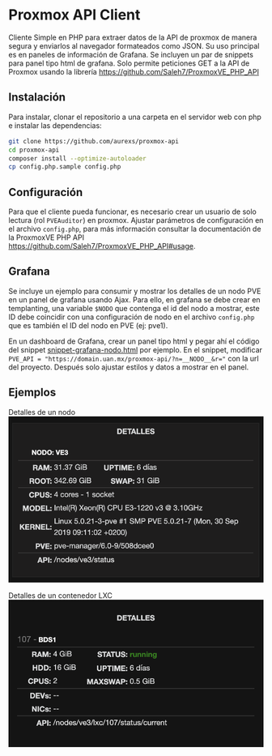 # Proxmox API Client
Cliente Simple en PHP para extraer datos de la API de proxmox de manera segura y enviarlos al navegador formateados como JSON.
Su uso principal es en paneles de información de Grafana.
Se incluyen un par de snippets para panel tipo html de grafana.
Solo permite peticiones GET a la API de Proxmox usando la librería https://github.com/Saleh7/ProxmoxVE_PHP_API

## Instalación 
Para instalar, clonar el repositorio a una carpeta en el servidor web con php e instalar las dependencias:
```sh
git clone https://github.com/aurexs/proxmox-api
cd proxmox-api
composer install --optimize-autoloader
cp config.php.sample config.php
```

## Configuración
Para que el cliente pueda funcionar, es necesario crear un usuario de solo lectura (rol `PVEAuditor`) en proxmox.
Ajustar parámetros de configuración en el archivo `config.php`, para más información consultar la documentación de la ProxmoxVE PHP API https://github.com/Saleh7/ProxmoxVE_PHP_API#usage.

## Grafana
Se incluye un ejemplo para consumir y mostrar los detalles de un nodo PVE en un panel de grafana usando Ajax. Para ello, en grafana se debe crear en templanting, una variable `$NODO` que contenga el id del nodo a mostrar, este ID debe coincidir con una configuración de nodo en el archivo `config.php` que es también el ID del nodo en PVE (ej: pve1).


En un dashboard de Grafana, crear un panel tipo html y pegar ahí el código del snippet [snippet-grafana-nodo.html](samples/snippet-grafana-nodo.html) por ejemplo.
En el snippet, modificar `PVE_API = "https://domain.uan.mx/proxmox-api/?n=__NODO__&r="` con la url del proyecto.
Después solo ajustar estilos y datos a mostrar en el panel.

## Ejemplos
Detalles de un nodo
![Node Details](samples/details-node.png)

Detalles de un contenedor LXC
![LXC Details](samples/details-lxc.png)